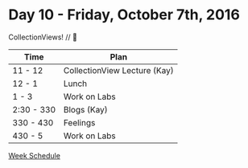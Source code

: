 # Day 10 - Friday, October 7th, 2016

CollectionViews! // :blue_heart:



Time        |   Plan   |
----------------|-------
11 - 12          | CollectionView Lecture (Kay)
12 - 1   | Lunch
1 - 3 | Work on Labs
2:30 - 330     | Blogs (Kay)
330 - 430 | Feelings
430 - 5 | Work on Labs


<a href="https://github.com/learn-co-curriculum/ios-0916/edit/master/CoursePlan/week-3.md">Week Schedule </a>

<br>
